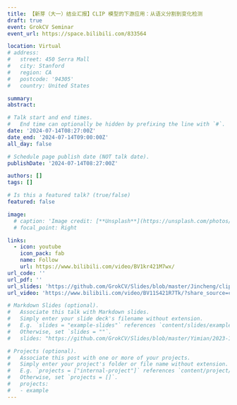 ```yaml
---
title: 【新芽（大一）结业汇报】CLIP 模型的下游应用：从语义分割到变化检测
draft: true
event: GrokCV Seminar
event_url: https://space.bilibili.com/833564

location: Virtual
# address:
#   street: 450 Serra Mall
#   city: Stanford
#   region: CA
#   postcode: '94305'
#   country: United States

summary: 
abstract: 

# Talk start and end times.
#   End time can optionally be hidden by prefixing the line with `#`.
date: '2024-07-14T08:27:00Z'
date_end: '2024-07-14T09:00:00Z'
all_day: false

# Schedule page publish date (NOT talk date).
publishDate: '2024-07-14T08:27:00Z'

authors: []
tags: []

# Is this a featured talk? (true/false)
featured: false

image:
  # caption: 'Image credit: [**Unsplash**](https://unsplash.com/photos/bzdhc5b3Bxs)'
  # focal_point: Right

links:
  - icon: youtube
    icon_pack: fab
    name: Follow
    url: https://www.bilibili.com/video/BV1kr421M7wx/
url_code: ''
url_pdf: ''
url_slides: 'https://github.com/GrokCV/Slides/blob/master/Jincheng/clip%20detection.pdf'
url_video: 'https://www.bilibili.com/video/BV11S421R7Tk/?share_source=copy_web&vd_source=0cff7c155de885f3bea907819b93a04e'

# Markdown Slides (optional).
#   Associate this talk with Markdown slides.
#   Simply enter your slide deck's filename without extension.
#   E.g. `slides = "example-slides"` references `content/slides/example-slides.md`.
#   Otherwise, set `slides = ""`.
#   slides: "https://github.com/GrokCV/Slides/blob/master/Yimian/2023-11-03-HADAR-Slides.pdf"

# Projects (optional).
#   Associate this post with one or more of your projects.
#   Simply enter your project's folder or file name without extension.
#   E.g. `projects = ["internal-project"]` references `content/project/deep-learning/index.md`.
#   Otherwise, set `projects = []`.
#   projects:
#   - example
---
```

